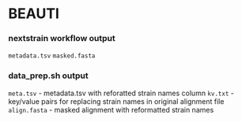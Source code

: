 # BEAUTI

### nextstrain workflow output 
`metadata.tsv`
`masked.fasta`

### data_prep.sh output 
`meta.tsv` - metadata.tsv with reforatted strain names column 
`kv.txt` - key/value pairs for replacing strain names in original alignment file
`align.fasta` - masked alignment with reformatted strain names